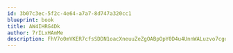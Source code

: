 ```yaml
---
id: 3b07c3ec-5f2c-4e64-a7a7-8d747a320cc1
blueprint: book
title: AW4IHRG4Dk
author: 7rILxHAmMe
description: FhV7o0mVKER7cfsSDDN1oacXneuuZeZgOABpOpY0D4u4UnnWALuzvo7cgoRE2c3NaFharh5pL7gk8wg7RALHLxKMMBQHM0xTp8YD
---
```

